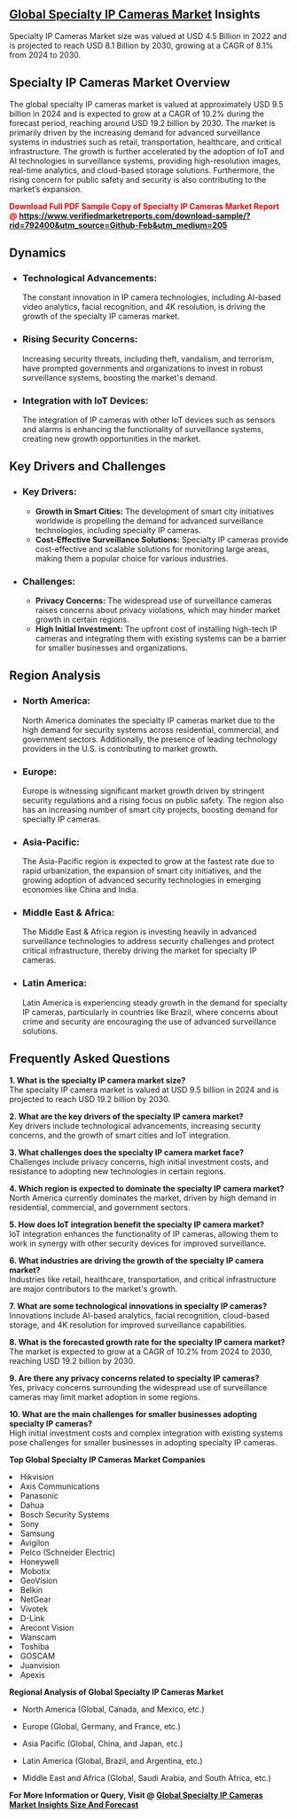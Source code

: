 <h2><a href="https://www.verifiedmarketreports.com/download-sample/?rid=792400&amp;utm_source=Github&amp;utm_medium=205" target="_blank">Global Specialty IP Cameras Market</a> Insights</h2><p>Specialty IP Cameras Market size was valued at USD 4.5 Billion in 2022 and is projected to reach USD 8.1 Billion by 2030, growing at a CAGR of 8.1% from 2024 to 2030.</p><p> <h2>Specialty IP Cameras Market Overview</h2> <p>The global specialty IP cameras market is valued at approximately USD 9.5 billion in 2024 and is expected to grow at a CAGR of 10.2% during the forecast period, reaching around USD 19.2 billion by 2030. The market is primarily driven by the increasing demand for advanced surveillance systems in industries such as retail, transportation, healthcare, and critical infrastructure. The growth is further accelerated by the adoption of IoT and AI technologies in surveillance systems, providing high-resolution images, real-time analytics, and cloud-based storage solutions. Furthermore, the rising concern for public safety and security is also contributing to the market’s expansion.</p> <p><b><p><span class=""><span style="color: #ff0000;"><strong>Download Full PDF Sample Copy of Specialty IP Cameras Market Report</strong> @ </span><a href="https://www.verifiedmarketreports.com/download-sample/?rid=792400&amp;utm_source=Github-Feb&amp;utm_medium=205" target="_blank">https://www.verifiedmarketreports.com/download-sample/?rid=792400&amp;utm_source=Github-Feb&amp;utm_medium=205</a></span></p></b></p> <h2>Dynamics</h2> <ul> <li><h3>Technological Advancements:</h3> The constant innovation in IP camera technologies, including AI-based video analytics, facial recognition, and 4K resolution, is driving the growth of the specialty IP cameras market.</li> <li><h3>Rising Security Concerns:</h3> Increasing security threats, including theft, vandalism, and terrorism, have prompted governments and organizations to invest in robust surveillance systems, boosting the market's demand.</li> <li><h3>Integration with IoT Devices:</h3> The integration of IP cameras with other IoT devices such as sensors and alarms is enhancing the functionality of surveillance systems, creating new growth opportunities in the market.</li> </ul> <h2>Key Drivers and Challenges</h2> <ul> <li><h3>Key Drivers:</h3> <ul> <li><b>Growth in Smart Cities:</b> The development of smart city initiatives worldwide is propelling the demand for advanced surveillance technologies, including specialty IP cameras.</li> <li><b>Cost-Effective Surveillance Solutions:</b> Specialty IP cameras provide cost-effective and scalable solutions for monitoring large areas, making them a popular choice for various industries.</li> </ul> </li> <li><h3>Challenges:</h3> <ul> <li><b>Privacy Concerns:</b> The widespread use of surveillance cameras raises concerns about privacy violations, which may hinder market growth in certain regions.</li> <li><b>High Initial Investment:</b> The upfront cost of installing high-tech IP cameras and integrating them with existing systems can be a barrier for smaller businesses and organizations.</li> </ul> </li> </ul> <h2>Region Analysis</h2> <ul> <li><h3>North America:</h3> North America dominates the specialty IP cameras market due to the high demand for security systems across residential, commercial, and government sectors. Additionally, the presence of leading technology providers in the U.S. is contributing to market growth.</li> <li><h3>Europe:</h3> Europe is witnessing significant market growth driven by stringent security regulations and a rising focus on public safety. The region also has an increasing number of smart city projects, boosting demand for specialty IP cameras.</li> <li><h3>Asia-Pacific:</h3> The Asia-Pacific region is expected to grow at the fastest rate due to rapid urbanization, the expansion of smart city initiatives, and the growing adoption of advanced security technologies in emerging economies like China and India.</li> <li><h3>Middle East & Africa:</h3> The Middle East & Africa region is investing heavily in advanced surveillance technologies to address security challenges and protect critical infrastructure, thereby driving the market for specialty IP cameras.</li> <li><h3>Latin America:</h3> Latin America is experiencing steady growth in the demand for specialty IP cameras, particularly in countries like Brazil, where concerns about crime and security are encouraging the use of advanced surveillance solutions.</li> </ul> <h2>Frequently Asked Questions</h2> <p><b>1. What is the specialty IP camera market size?</b><br> The specialty IP camera market is valued at USD 9.5 billion in 2024 and is projected to reach USD 19.2 billion by 2030.</p> <p><b>2. What are the key drivers of the specialty IP camera market?</b><br> Key drivers include technological advancements, increasing security concerns, and the growth of smart cities and IoT integration.</p> <p><b>3. What challenges does the specialty IP camera market face?</b><br> Challenges include privacy concerns, high initial investment costs, and resistance to adopting new technologies in certain regions.</p> <p><b>4. Which region is expected to dominate the specialty IP camera market?</b><br> North America currently dominates the market, driven by high demand in residential, commercial, and government sectors.</p> <p><b>5. How does IoT integration benefit the specialty IP camera market?</b><br> IoT integration enhances the functionality of IP cameras, allowing them to work in synergy with other security devices for improved surveillance.</p> <p><b>6. What industries are driving the growth of the specialty IP camera market?</b><br> Industries like retail, healthcare, transportation, and critical infrastructure are major contributors to the market's growth.</p> <p><b>7. What are some technological innovations in specialty IP cameras?</b><br> Innovations include AI-based analytics, facial recognition, cloud-based storage, and 4K resolution for improved surveillance capabilities.</p> <p><b>8. What is the forecasted growth rate for the specialty IP camera market?</b><br> The market is expected to grow at a CAGR of 10.2% from 2024 to 2030, reaching USD 19.2 billion by 2030.</p> <p><b>9. Are there any privacy concerns related to specialty IP cameras?</b><br> Yes, privacy concerns surrounding the widespread use of surveillance cameras may limit market adoption in some regions.</p> <p><b>10. What are the main challenges for smaller businesses adopting specialty IP cameras?</b><br> High initial investment costs and complex integration with existing systems pose challenges for smaller businesses in adopting specialty IP cameras.</p> </p><p><strong>Top Global Specialty IP Cameras Market Companies</strong></p><div data-test-id=""><p><li>Hikvision</li><li> Axis Communications</li><li> Panasonic</li><li> Dahua</li><li> Bosch Security Systems</li><li> Sony</li><li> Samsung</li><li> Avigilon</li><li> Pelco (Schneider Electric)</li><li> Honeywell</li><li> Mobotix</li><li> GeoVision</li><li> Belkin</li><li> NetGear</li><li> Vivotek</li><li> D-Link</li><li> Arecont Vision</li><li> Wanscam</li><li> Toshiba</li><li> GOSCAM</li><li> Juanvision</li><li> Apexis</li></p><div><strong>Regional Analysis of&nbsp;Global Specialty IP Cameras Market</strong></div><ul><li dir="ltr"><p dir="ltr">North America&nbsp;(Global, Canada, and Mexico, etc.)</p></li><li dir="ltr"><p dir="ltr">Europe (Global, Germany, and France, etc.)</p></li><li dir="ltr"><p dir="ltr">Asia Pacific&nbsp;(Global, China, and Japan, etc.)</p></li><li dir="ltr"><p dir="ltr">Latin America&nbsp;(Global, Brazil, and Argentina, etc.)</p></li><li dir="ltr">Middle East and Africa&nbsp;(Global, Saudi Arabia, and South Africa, etc.)</li></ul><p><strong>For More Information or Query, Visit @&nbsp;</strong><strong><a href="https://www.verifiedmarketreports.com/product/specialty-ip-cameras-market/?utm_source=Github&amp;utm_medium=205" target="_blank">Global Specialty IP Cameras Market Insights Size And Forecast</a></strong></p></div>
